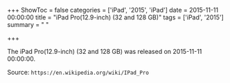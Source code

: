 +++
ShowToc = false
categories = ['iPad', '2015', 'iPad']
date = 2015-11-11 00:00:00
title = "iPad Pro(12.9-inch) (32 and 128 GB)"
tags = ['iPad', '2015']
summary = " "

+++

The iPad Pro(12.9-inch) (32 and 128 GB) was released on 2015-11-11 00:00:00.

Source: `https://en.wikipedia.org/wiki/IPad_Pro`


